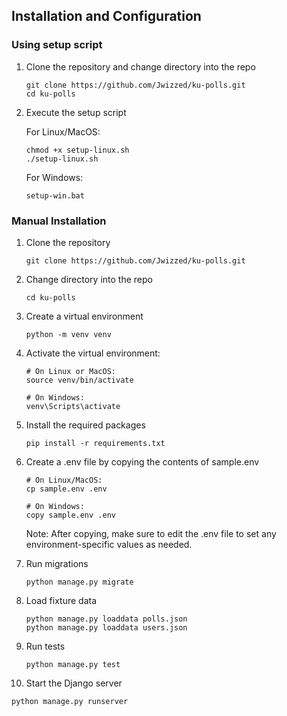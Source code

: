 ## Installation and Configuration
### Using setup script
1. Clone the repository and change directory into the repo
   ```
   git clone https://github.com/Jwizzed/ku-polls.git
   cd ku-polls
   ```
2. Execute the setup script

   For Linux/MacOS:
   ```
   chmod +x setup-linux.sh
   ./setup-linux.sh
   ```
   For Windows:
   ```
   setup-win.bat
   ```

### Manual Installation
1. Clone the repository
   ```
   git clone https://github.com/Jwizzed/ku-polls.git
   ```
2. Change directory into the repo
   ```
   cd ku-polls
   ```
3. Create a virtual environment
   ```
   python -m venv venv
   ```
4. Activate the virtual environment:
   ```
   # On Linux or MacOS:
   source venv/bin/activate
   
   # On Windows:
   venv\Scripts\activate
   ```
5. Install the required packages
   ```
   pip install -r requirements.txt
   ```
6. Create a .env file by copying the contents of sample.env
   
   ```
   # On Linux/MacOS:
   cp sample.env .env

   # On Windows:
   copy sample.env .env
   ```
   Note: After copying, make sure to edit the .env file to set any environment-specific values as needed.
7. Run migrations
   ```
   python manage.py migrate
   ```
8. Load fixture data
   ```
   python manage.py loaddata polls.json 
   python manage.py loaddata users.json
   ```
9. Run tests
   ```
   python manage.py test
   ```
10. Start the Django server
   ```
   python manage.py runserver
   ```